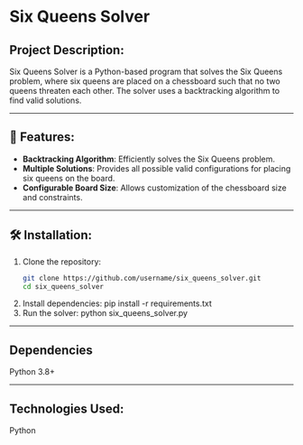# Six Queens Solver

## Project Description:
Six Queens Solver is a Python-based program that solves the Six Queens problem, where six queens are placed on a chessboard such that no two queens threaten each other. The solver uses a backtracking algorithm to find valid solutions.

---

## 🚀 Features:
- **Backtracking Algorithm**: Efficiently solves the Six Queens problem.
- **Multiple Solutions**: Provides all possible valid configurations for placing six queens on the board.
- **Configurable Board Size**: Allows customization of the chessboard size and constraints.

---

## 🛠️ Installation:
1. Clone the repository:
   ```bash
   git clone https://github.com/username/six_queens_solver.git
   cd six_queens_solver
2. Install dependencies:
   pip install -r requirements.txt
3. Run the solver:
   python six_queens_solver.py

---

## Dependencies
Python 3.8+

---
## Technologies Used:
Python

